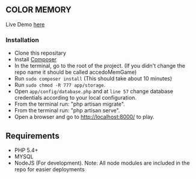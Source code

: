## COLOR MEMORY

Live Demo [here](http://stage.nota.io/)

### Installation

- Clone this repositary
- Install [Composer](https://getcomposer.org/doc/00-intro.md)
- In the terminal, go to the root of the project. (If you didn't change the repo name it should be called accedoMemGame)
- Run `sudo composer install` (This should take about 10 minutes)
- Run `sudo chmod -R 777 app/storage`.
- Open `app/config/database.php` and at `line 57` change database credentials according to your local configuration.
- From the terminal run: "php artisan migrate".
- From the terminal run: "php artisan serve".
- Open a browser and go to [http://localhost:8000/](http://localhost:8000/) to play.


## Requirements

- PHP 5.4+
- MYSQL
- NodeJS (For development). Note: All node modules are included in the repo for easier deployments


